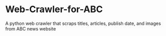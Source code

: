 # Web-Crawler-for-ABC
A python web crawler that scraps titles, articles, publish date, and images from ABC news website
